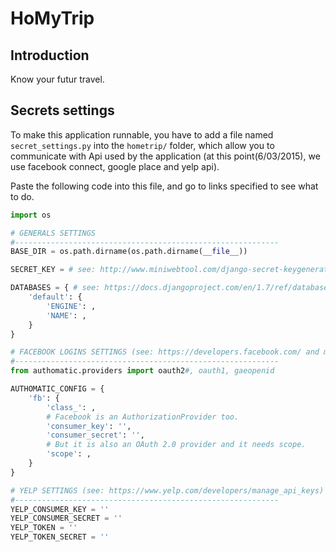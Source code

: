 # HoMyTrip

## Introduction

Know your futur travel.

## Secrets settings 

To make this application runnable, you have to add a file named `secret_settings.py` into the `hometrip/` folder, which allow you to communicate with Api used by the application (at this point(6/03/2015), we use facebook connect, google place and yelp api).

Paste the following code into this file, and go to links specified to see what to do.

```python
import os 

# GENERALS SETTINGS
#-----------------------------------------------------------
BASE_DIR = os.path.dirname(os.path.dirname(__file__))

SECRET_KEY = # see: http://www.miniwebtool.com/django-secret-keygenerator/

DATABASES = { # see: https://docs.djangoproject.com/en/1.7/ref/databases/
    'default': {
        'ENGINE': ,
        'NAME': ,
    }
}

# FACEBOOK LOGINS SETTINGS (see: https://developers.facebook.com/ and make a new app)
#-----------------------------------------------------------
from authomatic.providers import oauth2#, oauth1, gaeopenid

AUTHOMATIC_CONFIG = {
    'fb': {
        'class_': ,
        # Facebook is an AuthorizationProvider too.
        'consumer_key': '',
        'consumer_secret': '',
        # But it is also an OAuth 2.0 provider and it needs scope.
        'scope': ,
    }
}

# YELP SETTINGS (see: https://www.yelp.com/developers/manage_api_keys)
#-----------------------------------------------------------
YELP_CONSUMER_KEY = ''
YELP_CONSUMER_SECRET = ''
YELP_TOKEN = ''
YELP_TOKEN_SECRET = ''
```